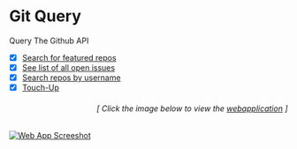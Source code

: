 # Git Query
Query The Github API

- [x] [Search for featured repos](https://github.com/luc1dLife/git-it-done/issues/1)
- [x] [See list of all open issues](https://github.com/luc1dLife/git-it-done/issues/2)
- [x] [Search repos by username](https://github.com/luc1dLife/git-it-done/issues/3)
- [x] [Touch-Up](https://github.com/luc1dLife/git-it-done/issues/4)
<h6><p align="right">[ Click the image below to view the <a href="https://luc1dlife.github.io/git-it-done/">webapplication</a> ]</p></h6>
<a href="https://luc1dlife.github.io/git-it-done/">
  <img src="https://raw.githubusercontent.com/luc1dLife/git-it-done/master/assets/img/Preview.png" alt="Web App Screeshot">
</a>
